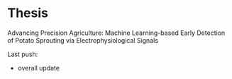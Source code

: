 # Thesis
Advancing Precision Agriculture: Machine Learning-based Early Detection of Potato Sprouting via Electrophysiological Signals

Last push:

- overall update